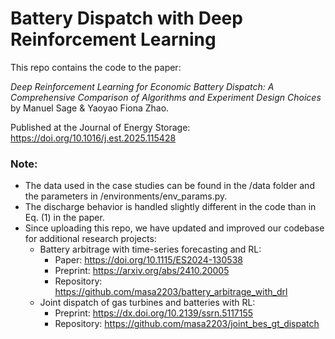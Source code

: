 # Battery Dispatch with Deep Reinforcement Learning

This repo contains the code to the paper: 

*Deep Reinforcement Learning for Economic Battery Dispatch: A Comprehensive Comparison of Algorithms and Experiment Design Choices*
by Manuel Sage & Yaoyao Fiona Zhao.

Published at the Journal of Energy Storage: https://doi.org/10.1016/j.est.2025.115428

### Note:
- The data used in the case studies can be found in the /data folder and the parameters in /environments/env_params.py.
- The discharge behavior is handled slightly different in the code than in Eq. (1) in the paper.
- Since uploading this repo, we have updated and improved our codebase for additional research projects:
    * Battery arbitrage with time-series forecasting and RL:
      * Paper: https://doi.org/10.1115/ES2024-130538
      * Preprint: https://arxiv.org/abs/2410.20005
      * Repository: https://github.com/masa2203/battery_arbitrage_with_drl
    * Joint dispatch of gas turbines and batteries with RL:
      * Preprint: https://dx.doi.org/10.2139/ssrn.5117155
      * Repository: https://github.com/masa2203/joint_bes_gt_dispatch